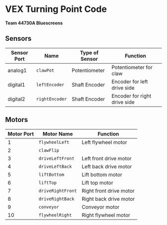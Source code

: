 # VEX Turning Point Code
**Team 44730A Bluescreens**


## Sensors

| Sensor Port | Name | Type of Sensor | Function |
|-------------|------|----------------|----------|
| analog1 | `clawPot` | Potentiometer | Potentiometer for claw |
| digital1 | `leftEncoder` | Shaft Encoder | Encoder for left drive side |
| digital2 | `rightEncoder` | Shaft Encoder | Encoder for right drive side |

## Motors 

| Motor Port | Motor Name | Function |
|-------------|------|----------|
| 1 | `flywheelLeft` | Left flywheel motor |
| 2 | `clawFlip` |  |
| 3 | `driveLeftFront` | Left front drive motor |
| 4 | `driveLeftBack` | Left back drive motor |
| 5 | `liftBottom` | Lift bottom motor |
| 6 | `liftTop` | Lift top motor |
| 7 | `driveRightFront` | Right front drive motor |
| 8 | `driveRightBack` | Right back drive motor |
| 9 | `conveyor` | Conveyor motor |
| 10 | `flywheelRight` | Right flywheel motor |